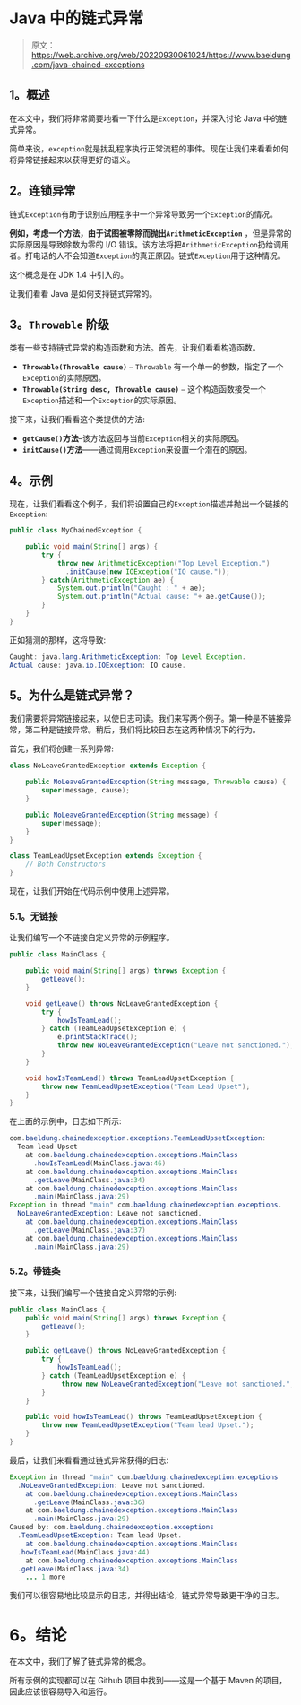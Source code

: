 # Java 中的链式异常

> 原文：<https://web.archive.org/web/20220930061024/https://www.baeldung.com/java-chained-exceptions>

## 1。概述

在本文中，我们将非常简要地看一下什么是`Exception`，并深入讨论 Java 中的链式异常。

简单来说，`exception`就是扰乱程序执行正常流程的事件。现在让我们来看看如何将异常链接起来以获得更好的语义。

## 2。连锁异常

链式`Exception`有助于识别应用程序中一个异常导致另一个`Exception`的情况。

**例如，考虑一个方法，由于试图被零除而抛出`ArithmeticException`** ，但是异常的实际原因是导致除数为零的 I/O 错误。该方法将把`ArithmeticException`扔给调用者。打电话的人不会知道`Exception`的真正原因。链式`Exception`用于这种情况。

这个概念是在 JDK 1.4 中引入的。

让我们看看 Java 是如何支持链式异常的。

## 3。`Throwable` 阶级

类有一些支持链式异常的构造函数和方法。首先，让我们看看构造函数。

*   **`Throwable(Throwable cause)`** `–` `Throwable` 有一个单一的参数，指定了一个`Exception`的实际原因。
*   **`Throwable(String desc, Throwable cause)`** `–` 这个构造函数接受一个`Exception`描述和一个`Exception`的实际原因。

接下来，让我们看看这个类提供的方法:

*   **`getCause()`方法**–该方法返回与当前`Exception`相关的实际原因。
*   **`initCause()`方法**——通过调用`Exception`来设置一个潜在的原因。

## 4。示例

现在，让我们看看这个例子，我们将设置自己的`Exception`描述并抛出一个链接的`Exception`:

```java
public class MyChainedException {

    public void main(String[] args) {
        try {
            throw new ArithmeticException("Top Level Exception.")
              .initCause(new IOException("IO cause."));
        } catch(ArithmeticException ae) {
            System.out.println("Caught : " + ae);
            System.out.println("Actual cause: "+ ae.getCause());
        }
    }    
}
```

正如猜测的那样，这将导致:

```java
Caught: java.lang.ArithmeticException: Top Level Exception.
Actual cause: java.io.IOException: IO cause.
```

## 5。为什么是链式异常？

我们需要将异常链接起来，以使日志可读。我们来写两个例子。第一种是不链接异常，第二种是链接异常。稍后，我们将比较日志在这两种情况下的行为。

首先，我们将创建一系列异常:

```java
class NoLeaveGrantedException extends Exception {

    public NoLeaveGrantedException(String message, Throwable cause) {
        super(message, cause);
    }

    public NoLeaveGrantedException(String message) {
        super(message);
    }
}

class TeamLeadUpsetException extends Exception {
    // Both Constructors
}
```

现在，让我们开始在代码示例中使用上述异常。

### 5.1。无链接

让我们编写一个不链接自定义异常的示例程序。

```java
public class MainClass {

    public void main(String[] args) throws Exception {
        getLeave();
    }

    void getLeave() throws NoLeaveGrantedException {
        try {
            howIsTeamLead();
        } catch (TeamLeadUpsetException e) {
            e.printStackTrace();
            throw new NoLeaveGrantedException("Leave not sanctioned.");
        }
    }

    void howIsTeamLead() throws TeamLeadUpsetException {
        throw new TeamLeadUpsetException("Team Lead Upset");
    }
}
```

在上面的示例中，日志如下所示:

```java
com.baeldung.chainedexception.exceptions.TeamLeadUpsetException: 
  Team lead Upset
    at com.baeldung.chainedexception.exceptions.MainClass
      .howIsTeamLead(MainClass.java:46)
    at com.baeldung.chainedexception.exceptions.MainClass
      .getLeave(MainClass.java:34)
    at com.baeldung.chainedexception.exceptions.MainClass
      .main(MainClass.java:29)
Exception in thread "main" com.baeldung.chainedexception.exceptions.
  NoLeaveGrantedException: Leave not sanctioned.
    at com.baeldung.chainedexception.exceptions.MainClass
      .getLeave(MainClass.java:37)
    at com.baeldung.chainedexception.exceptions.MainClass
      .main(MainClass.java:29)
```

### 5.2。带链条

接下来，让我们编写一个链接自定义异常的示例:

```java
public class MainClass {
    public void main(String[] args) throws Exception {
        getLeave();
    }

    public getLeave() throws NoLeaveGrantedException {
        try {
            howIsTeamLead();
        } catch (TeamLeadUpsetException e) {
             throw new NoLeaveGrantedException("Leave not sanctioned.", e);
        }
    }

    public void howIsTeamLead() throws TeamLeadUpsetException {
        throw new TeamLeadUpsetException("Team lead Upset.");
    }
}
```

最后，让我们来看看通过链式异常获得的日志:

```java
Exception in thread "main" com.baeldung.chainedexception.exceptions
  .NoLeaveGrantedException: Leave not sanctioned. 
    at com.baeldung.chainedexception.exceptions.MainClass
      .getLeave(MainClass.java:36) 
    at com.baeldung.chainedexception.exceptions.MainClass
      .main(MainClass.java:29) 
Caused by: com.baeldung.chainedexception.exceptions
  .TeamLeadUpsetException: Team lead Upset.
    at com.baeldung.chainedexception.exceptions.MainClass
  .howIsTeamLead(MainClass.java:44) 
    at com.baeldung.chainedexception.exceptions.MainClass
  .getLeave(MainClass.java:34) 
    ... 1 more
```

我们可以很容易地比较显示的日志，并得出结论，链式异常导致更干净的日志。

# 6。结论

在本文中，我们了解了链式异常的概念。

所有示例的实现都可以在 Github 项目中找到——这是一个基于 Maven 的项目，因此应该很容易导入和运行。